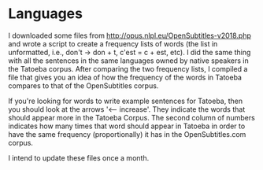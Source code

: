 # Languages

I downloaded some files from http://opus.nlpl.eu/OpenSubtitles-v2018.php and wrote a script to create a frequency lists of words (the list in unformatted, i.e., don't -> don + t, c'est = c + est, etc). I did the same thing with all the sentences in the same languages owned by native speakers in the Tatoeba corpus. After comparing the two frequency lists, I compiled a file that gives you an idea of how the frequency of the words in Tatoeba compares to that of the OpenSubtitles corpus.

If you're looking for words to write example sentences for Tatoeba, then you should look at the arrows '<-- increase'. They indicate the words that should appear more in the Tatoeba Corpus. The second column of numbers indicates how many times that word should appear in Tatoeba in order to have the same frequency (proportionally) it has in the OpenSubtitles.com corpus.

I intend to update these files once a month.
